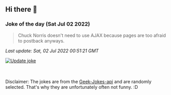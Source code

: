 ## Hi there 👋

### Joke of the day (Sat Jul 02 2022)
<!-- joke -->
>Chuck Norris doesn't need to use AJAX because pages are too afraid to postback anyways.
<!-- /joke -->

*Last update: Sat, 02 Jul 2022 00:51:21 GMT*

[![Update joke](https://github.com/nclskfm/nclskfm/actions/workflows/joke.yml/badge.svg)](https://github.com/nclskfm/nclskfm/actions/workflows/joke.yml)

<br><br>
Disclaimer: The jokes are from the [Geek-Jokes-api](https://github.com/sameerkumar18/geek-joke-api) and are randomly selected. That's why they are unfortunately often not funny. :D
